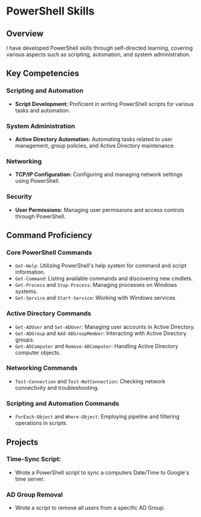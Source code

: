 # PowerShell Skills

## Overview

I have developed PowerShell skills through self-directed learning, covering various aspects such as scripting, automation, and system administration.

## Key Competencies

### Scripting and Automation
- **Script Development:** Proficient in writing PowerShell scripts for various tasks and automation.

### System Administration
- **Active Directory Automation:** Automating tasks related to user management, group policies, and Active Directory maintenance.

### Networking
- **TCP/IP Configuration:** Configuring and managing network settings using PowerShell.

### Security
- **User Permissions:** Managing user permissions and access controls through PowerShell.

## Command Proficiency

### Core PowerShell Commands
- `Get-Help`: Utilizing PowerShell's help system for command and script information.
- `Get-Command`: Listing available commands and discovering new cmdlets.
- `Get-Process` and `Stop-Process`: Managing processes on Windows systems.
- `Get-Service` and `Start-Service`: Working with Windows services.

### Active Directory Commands
- `Get-ADUser` and `Set-ADUser`: Managing user accounts in Active Directory.
- `Get-ADGroup` and `Add-ADGroupMember`: Interacting with Active Directory groups.
- `Get-ADComputer` and `Remove-ADComputer`: Handling Active Directory computer objects.

### Networking Commands
- `Test-Connection` and `Test-NetConnection`: Checking network connectivity and troubleshooting.

### Scripting and Automation Commands
- `ForEach-Object` and `Where-Object`: Employing pipeline and filtering operations in scripts.

## Projects

### Time-Sync Script:
- Wrote a PowerShell script to sync a computers Date/Time to Google's time server.

### AD Group Removal
- Wrote a script to remove all users from a specific AD Group.
